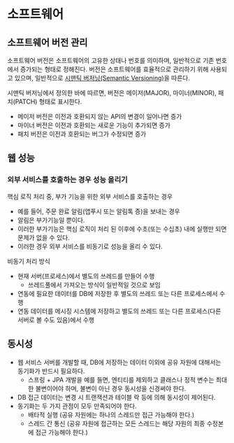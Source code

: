 # 소프트웨어

## 소프트웨어 버전 관리
소프트웨어 버전은 소프트웨어의 고유한 상태나 번호를 의미하며, 일반적으로 기존 번호에서 증가되는 형태로 정해진다. 버전은 소프트웨어를 효율적으로 관리하기 위해 사용되고 있으며, 일반적으로 [시맨틱 버저닝(Semantic Versioning)](https://semver.org/lang/ko/)을 따른다.

시맨틱 버저닝에서 정의한 바에 따르면, 버전은 메이저(MAJOR), 마이너(MINOR), 패치(PATCH) 형태로 표시한다. 
- 메이저 버전은 이전과 호환되지 않는 API의 변경이 일어나면 증가
- 마이너 버전은 이전과 호환되는 새로운 기능이 추가되면 증가
- 패치 버전은 이전과 호환되는 버그가 수정되면 증가


## 웹 성능
### 외부 서비스를 호출하는 경우 성능 올리기
핵심 로직 처리 중, 부가 기능을 위한 외부 서비스를 호출하는 경우
- 예를 들어, 주문 완료 알림(앱푸시 또는 알림톡 증)을 보내는 경우
- 알림은 부가기능일 뿐이다.
- 이러한 부가기능은 핵심 로직이 처리 된 이후에 수초(또는 수십초) 내에 실행만 되면 문제가 없을 수 있다.
- 이러한 경우 외부 서비스를 비동기로 성능을 올리 수 있다.

비동기 처리 방식
- 현재 서버(프로세스)에서 별도의 쓰레드를 만들어 수행
  - 쓰레드풀에서 가져오는 방식이 일반적일 것으로 보임
- 연동에 필요한 데이터를 DB에 저장한 후 별도의 쓰레드 또는 다른 프로세스에서 수행
- 연동 데이터를 메시징 시스템에 저장하고 별도의 쓰레드 또는 다른 프로세스(다른 서버로 볼 수도 있음)에서 수행

## 동시성
- 웹 서비스 서버를 개발할 때, DB에 저장하는 데이터 이외에 공유 자원에 대해서는 동기화가 반드시 필요하다.
  - 스프링 + JPA 개발을 예를 들면, 엔티티를 제외하고 클래스나 정적 변수는 최대한 불변이어야 하며, 불변이 아닌 경우 동시성을 신경써야 한다.
- DB 접근 데이터는 변경 시 트랜잭션과 테이블 락 등에 의해 동시성이 제어된다.
- 동기화는 두 가지 관점이 모두 만족되어야 한다.
  - 배타적 실행 (공유 자원에는 하나의 스레드만 접근 가능해야 한다.)
  - 스레드 간 통신 (공유 자원에 접근하는 모든 스레드는 해당 자원의 최종 수정본에 접근 가능해야 한다.)